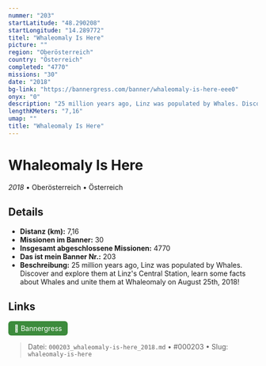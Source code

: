 ```yaml
---
nummer: "203"
startLatitude: "48.290208"
startLongitude: "14.289772"
titel: "Whaleomaly Is Here"
picture: ""
region: "Oberösterreich"
country: "Österreich"
completed: "4770"
missions: "30"
date: "2018"
bg-link: "https://bannergress.com/banner/whaleomaly-is-here-eee0"
onyx: "0"
description: "25 million years ago, Linz was populated by Whales. Discover and explore them at Linz's Central Station, learn some facts about Whales and unite them at Whaleomaly on August 25th, 2018!"
lengthKMeters: "7,16"
umap: ""
title: "Whaleomaly Is Here"
---
```

# Whaleomaly Is Here

*2018* • Oberösterreich • Österreich



## Details
- **Distanz (km):** 7,16
- **Missionen im Banner:** 30
- **Insgesamt abgeschlossene Missionen:** 4770
- **Das ist mein Banner Nr.:** 203
- **Beschreibung:** 25 million years ago, Linz was populated by Whales. Discover and explore them at Linz's Central Station, learn some facts about Whales and unite them at Whaleomaly on August 25th, 2018!


## Links
<div style="margin-top: 0.5em;">
<a href="https://bannergress.com/banner/whaleomaly-is-here-eee0" target="_blank" style="display:inline-block;margin-right:8px;padding:6px 12px;background-color:#3c8b3c;color:white;text-decoration:none;border-radius:6px;">🔗 Bannergress</a>

</div>


> Datei: `000203_whaleomaly-is-here_2018.md` • #000203 • Slug: `whaleomaly-is-here`
